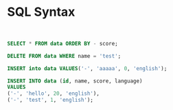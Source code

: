 # SQL Syntax

<br>

``` sql
SELECT * FROM data ORDER BY - score;
```

``` sql
DELETE FROM data WHERE name = 'test';
```

``` sql
INSERT into data VALUES('-', 'aaaaa', 0, 'english');
```

``` sql
INSERT INTO data (id, name, score, language)
VALUES 
('-', 'hello', 20, 'english'),
('-', 'test', 1, 'english');
```
